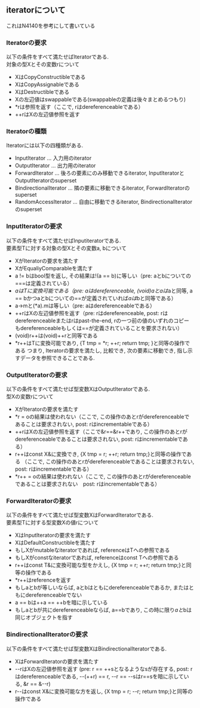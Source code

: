 ## iteratorについて
これはN4140を参考にして書いている

### Iteratorの要求
以下の条件をすべて満たせばIteratorである.  
対象の型Xとその変数rについて
* XはCopyConstructibleである
* XはCopyAssignableである
* XはDestructibleである
* Xの左辺値はswappableである(swappableの定義は後々まとめるつもり)
* *rは参照を返す（ここで, rはdereferenceableである）
* ++rはXの左辺値参照を返す

### Iteratorの種類
Iteratorには以下の四種類がある.  
* InputIterator ... 入力用のiterator
* OutputIterator ... 出力用のiterator
* ForwardIterator ... 後ろの要素にのみ移動できるiterator, InputIteratorとOutputIteratorのsuperset
* BindirectionalIterator ... 隣の要素に移動できるiterator, ForwardIteratorのsuperset
* RandomAccessIterator ... 自由に移動できるiterator, BindirectionalIteratorのsuperset

### InputIteratorの要求
以下の条件をすべて満たせばInputiteratorである.  
要素型Tに対する対象の型Xとその変数a, bについて
* XがIteratorの要求を満たす
* XがEqualiyComparableを満たす
* a != bはbool型を返し, その結果は!(a == b)に等しい（pre: aとbについての===は定義されている）
* *aはTに変換可能である（pre: aはdereferenceable, (void)*aと*aは*aと同等, a == bかつaとbについての==が定義されていれば*aは*bと同等である）
* a->mと(*a).mは等しい（pre: aはdereferenceableである）
* ++rはXの左辺値参照を返す（pre: rはdereferenceable, post: rはdereferenceableまたはrはpast-the-end, rの一つ前の値のいずれのコピーもdereferenceableもしくは==が定義されていることを要求されない）
* (void)r++は(void)++rと同等である
* *r++はTに変換可能であり, {T tmp = *r; ++r; return tmp; }と同等の操作である
つまり, Iteratorの要求を満たし, 比較でき, 次の要素に移動でき, 指し示すデータを参照できることである.

### OutputIteratorの要求
以下の条件をすべて満たせば型変数XはOutputIteratorである.  
型Xの変数rについて
* XがIteratorの要求を満たす
* *r = oの結果は使われない（ここで, この操作のあとrがdereferenceableであることは要求されない, post: rはincrementableである）
* ++rはXの左辺値参照を返す（ここで&r==&r++であり, この操作のあとrがdereferenceableであることは要求されない, post: rはincrementableである）
* r++はconst X&に変換でき, {X tmp = r; ++r; return tmp;}と同等の操作である （ここで, この操作のあとrがdereferenceableであることは要求されない, post: rはincrementableである）
* *r++ = oの結果は使われない（ここで, この操作のあとrがdereferenceableであることは要求されない　post: rはincrementableである）

### ForwardIteratorの要求
以下の条件をすべて満たせば型変数XはForwardIteratorである.  
要素型Tに対する型変数Xの値rについて
* XはInputIteratorの要求を満たす
* XはDefaultConstructibleを満たす
* もしXがmutableなiteratorであれば, referenceはTへの参照である
* もしXがconstなiteratorであれば, referenceはconst Tへの参照である
* r++はconst T&に変換可能な型をかえし, {X tmp = r; ++r; return tmp;}と同等の操作である
* *r++はreferenceを返す
* もしaとbが等しいならば, aとbはともにdereferenceableであるか, またはともにdereferenceableでない
* a == bは++a == ++bを暗に示している
* もしaとbが共にdereferenceableならば, a==bであり, この時に限り*aと*bは同じオブジェクトを指す

### BindirectionalIteratorの要求
以下の条件をすべて満たせば型変数XはBindirectionalIteratorである.  
* XはForwardIteratorの要求を満たす
* --rはXの左辺値参照を返す (pre: r == ++sとなるようなsが存在する, post: rはdereferenceableである, --(++r) == r, --r == --sはr==sを暗に示している, &r == &--r)
* r--はconst X&に変換可能な方を返し, {X tmp = r; --r; return tmp;}と同等の操作である


